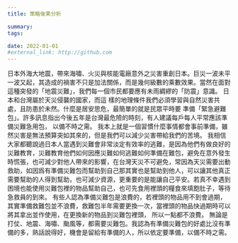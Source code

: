 ```yaml
---
title: 策略後果分析

summary: 
tags:

date: 2022-01-01
#external_link: http://github.com
---
```


日本外海大地震，帶來海嘯、火災與核能電廠意外之災害重創日本。巨災一波未平一波又起，其造成的禍害不只是加法關係，而是幾何級數的乘數效果。當然在面對這種突發的「地震災難」，我們每一個市民都要應有未雨綢繆的「防震」意識。
日本和台灣屬於天災侵襲的國家，而這 樣的地理條件我們必須學習與自然災害共處，且防患於未然。什麼是居安思危，最簡單的就是民眾平時要 準備「緊急避難包」。許多訊息指出今後五年是台灣最危險的時刻，有人建議每戶每人平常應該準備災難急用包， 以備不時之需。
我本上就是一個習慣什麼事情都會事前準備，雖然災害是無法預算突如其來的，但是我們可以減少災害帶給我們的苦境。
我相信大家都聽說過日本人當遇到災難會非常淡定有效率的逃難，是因為他們有做良好的災難教育，災難教育他們如何因應災難如何逃難如何準備在難包，避免在意外發生時慌張，也可減少對他人帶來的影響，在台灣天災不可避免，常因為天災需要出動救助，如因爲有準備災難包而幫助到自己那其實也是幫助到他人，可以讓其他真正需要幫助的人得到幫助，也可減少資源，更重要的是能讓自己平安。若真不幸遇到困境也能使用災難包裡的物品幫助自己，也可先食用裡頭的糧食來填飽肚子，等待急救員的到來。
有些人認為準備災難包是浪費的，若裡頭的物品用不到會過期，其實準備救難包並不浪費，救難包半年需要更換一次，當裡頭的物品快過期時可以將其拿出並作使用，在更換新的物品到災難包裡頭， 所以一點都不浪費。
無論是打仗、地震、海嘯、颱風等，都需要災難包。我認為有準備災難包的好處比沒有準備的多，熟話說得好，機會是留給有準備的人，所以依定要準備，以備不時之需。
